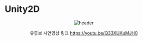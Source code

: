 # Unity2D
<div align="center">
  
  ![header](https://capsule-render.vercel.app/api?type=cylinder&color=000000&height=150&section=header&text=Undead_Survivor&fontColor=ffffff&fontSize=70&animation=fadeIn&fontAlignY=55)
<div>

유튜브 시연영상 링크 
https://youtu.be/Q33XUXuMJH0
